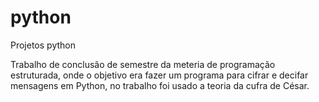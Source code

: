 # python
Projetos python

Trabalho de conclusão de semestre da meteria de programação estruturada, onde o objetivo
era fazer um programa para cifrar e decifar mensagens em Python, no trabalho foi usado a teoria da
cufra de César. 

